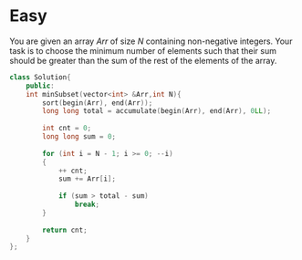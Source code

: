 # Easy

You are given an array $Arr$ of size $N$ containing non-negative integers. Your task is to choose the minimum number of elements such that their sum should be greater than the sum of the rest of the elements of the array.

```cpp
class Solution{
    public:
    int minSubset(vector<int> &Arr,int N){
        sort(begin(Arr), end(Arr));
        long long total = accumulate(begin(Arr), end(Arr), 0LL);
        
        int cnt = 0;
        long long sum = 0;
        
        for (int i = N - 1; i >= 0; --i)
        {
            ++ cnt;
            sum += Arr[i];
            
            if (sum > total - sum)
                break;
        }
        
        return cnt;
    }
};
```
